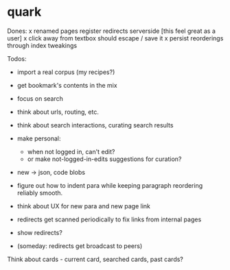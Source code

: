 quark
=====

Dones:
 x renamed pages register redirects serverside [this feel great as a user]
 x click away from textbox should escape / save it
 x persist reorderings through index tweakings

Todos:

 - import a real corpus (my recipes?)
 - get bookmark's contents in the mix
 - focus on search

 - think about urls, routing, etc.
 - think about search interactions, curating search results
 - make personal:
 	- when not logged in, can't edit?
 	- or make not-logged-in-edits suggestions for curation?
 - new -> json, code blobs
 - figure out how to indent para while keeping paragraph reordering reliably smooth.
 - think about UX for new para and new page link
 - redirects get scanned periodically to fix links from internal pages
 - show redirects?
 - (someday: redirects get broadcast to peers)

Think about cards - current card, searched cards, past cards?

